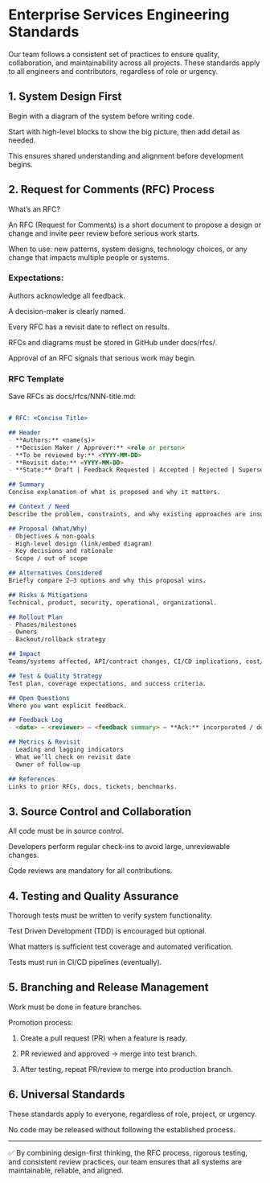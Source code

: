 # Enterprise Services Engineering Standards

Our team follows a consistent set of practices to ensure quality, collaboration, and maintainability across all projects. These standards apply to all engineers and contributors, regardless of role or urgency.


## 1. System Design First

Begin with a diagram of the system before writing code.

Start with high-level blocks to show the big picture, then add detail as needed.

This ensures shared understanding and alignment before development begins.


## 2. Request for Comments (RFC) Process

What’s an RFC?

An RFC (Request for Comments) is a short document to propose a design or change and invite peer review before serious work starts.

When to use: new patterns, system designs, technology choices, or any change that impacts multiple people or systems.

### Expectations:

Authors acknowledge all feedback.

A decision-maker is clearly named.

Every RFC has a revisit date to reflect on results.


RFCs and diagrams must be stored in GitHub under docs/rfcs/.

Approval of an RFC signals that serious work may begin.


### RFC Template

Save RFCs as docs/rfcs/NNN-title.md:

```markdown

# RFC: <Concise Title>

## Header
- **Authors:** <name(s)>
- **Decision Maker / Approver:** <role or person>
- **To be reviewed by:** <YYYY-MM-DD>
- **Revisit date:** <YYYY-MM-DD>
- **State:** Draft | Feedback Requested | Accepted | Rejected | Superseded

## Summary
Concise explanation of what is proposed and why it matters.

## Context / Need
Describe the problem, constraints, and why existing approaches are insufficient.

## Proposal (What/Why)
- Objectives & non-goals
- High-level design (link/embed diagram)
- Key decisions and rationale
- Scope / out of scope

## Alternatives Considered
Briefly compare 2–3 options and why this proposal wins.

## Risks & Mitigations
Technical, product, security, operational, organizational.

## Rollout Plan
- Phases/milestones
- Owners
- Backout/rollback strategy

## Impact
Teams/systems affected, API/contract changes, CI/CD implications, cost/performance.

## Test & Quality Strategy
Test plan, coverage expectations, and success criteria.

## Open Questions
Where you want explicit feedback.

## Feedback Log
- <date> — <reviewer> — <feedback summary> — **Ack:** incorporated / declined (reason)

## Metrics & Revisit
- Leading and lagging indicators
- What we’ll check on revisit date
- Owner of follow-up

## References
Links to prior RFCs, docs, tickets, benchmarks.

```

## 3. Source Control and Collaboration

All code must be in source control.

Developers perform regular check-ins to avoid large, unreviewable changes.

Code reviews are mandatory for all contributions.



## 4. Testing and Quality Assurance

Thorough tests must be written to verify system functionality.

Test Driven Development (TDD) is encouraged but optional.

What matters is sufficient test coverage and automated verification.

Tests must run in CI/CD pipelines (eventually).


## 5. Branching and Release Management

Work must be done in feature branches.

Promotion process:

1. Create a pull request (PR) when a feature is ready.


2. PR reviewed and approved → merge into test branch.


3. After testing, repeat PR/review to merge into production branch.



## 6. Universal Standards

These standards apply to everyone, regardless of role, project, or urgency.

No code may be released without following the established process.

---

✅ By combining design-first thinking, the RFC process, rigorous testing, and consistent review practices, our team ensures that all systems are maintainable, reliable, and aligned.


